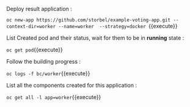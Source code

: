 
Deploy result application : 


`oc new-app https://github.com/storbel/example-voting-app.git --context-dir=worker --name=worker  --strategy=docker `{{execute}}



List Created pod and their status, wait for them to be in **running** state :

`oc get pod`{{execute}}

Follow the building progress : 

`oc logs -f bc/worker`{{execute}}


List all the components created for this application : 


`oc get all -l app=worker`{{execute}}
